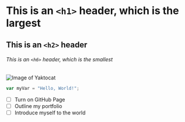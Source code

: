 # This is an `<h1>` header, which is the largest

## This is an `<h2>` header

###### This is an `<h6>` header, which is the smallest


![Image of Yaktocat](https://octodex.github.com/images/yaktocat.png)


``` javascript
var myVar = "Hello, World!";
```

- [ ] Turn on GitHub Page
- [ ] Outline my portfolio
- [ ] Introduce myself to the world
